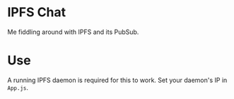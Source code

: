 # IPFS Chat

Me fiddling around with IPFS and its PubSub.

# Use

A running IPFS daemon is required for this to work. Set your daemon's IP in `App.js`.


